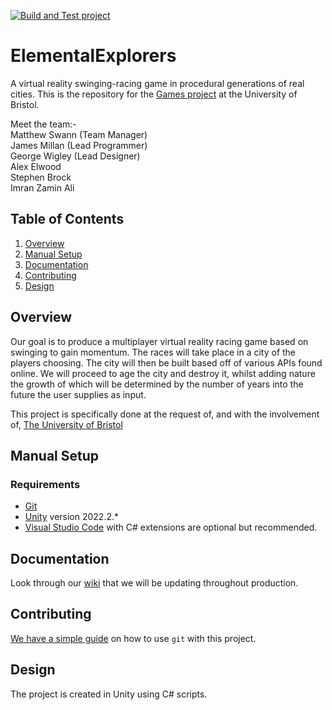 [![Build and Test project](https://github.com/NPCMS/ElementalExplorers/actions/workflows/main.yaml/badge.svg)](https://github.com/NPCMS/ElementalExplorers/actions/workflows/main.yaml)
# ElementalExplorers

A virtual reality swinging-racing game in procedural generations of real cities.
This is the repository for the [Games project](https://www.bris.ac.uk/unit-programme-catalogue/UnitDetails.jsa?ayrCode=22%2F23&unitCode=COMS30043) at the University of Bristol.

Meet the team:-  
Matthew Swann (Team Manager)  
James Millan (Lead Programmer)  
George Wigley (Lead Designer)  
Alex Elwood  
Stephen Brock  
Imran Zamin Ali  



## Table of Contents

1. [Overview](#overview)
2. [Manual Setup](#manual-setup)
3. [Documentation](#documentation)
4. [Contributing](#contributing)
5. [Design](#design)


## Overview

Our goal is to produce a multiplayer virtual reality racing game based on swinging to gain momentum. The races will take place in a city of the players choosing. The city will then be built based off of various APIs found online. We will proceed to age the city and destroy it, whilst adding nature the growth of which will be determined by the number of years into the future the user supplies as input.

This project is specifically done at the request of, and with the involvement of, [The University of Bristol](www.cs.bris.ac.uk)





## Manual Setup

### Requirements

- [Git](https://git-scm.com/book/en/v2/Getting-Started-Installing-Git)
- [Unity](https://unity.com/download) version 2022.2.* 
- [Visual Studio Code](https://code.visualstudio.com/download) with C# extensions are optional but recommended.


## Documentation

Look through our [wiki](https://github.com/NPCMS/ElementalExplorers/wiki) that we will be updating throughout production.



## Contributing

[We have a simple guide](/CONTRIBUTING.md) on how to use `git` with this project.


## Design

The project is created in Unity using C# scripts.

